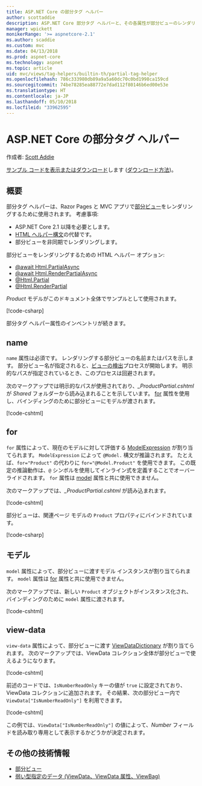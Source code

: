 ```yaml
---
title: ASP.NET Core の部分タグ ヘルパー
author: scottaddie
description: ASP.NET Core 部分タグ ヘルパーと、その各属性が部分ビューのレンダリングにおいて果たす役割について説明します。
manager: wpickett
monikerRange: '>= aspnetcore-2.1'
ms.author: scaddie
ms.custom: mvc
ms.date: 04/13/2018
ms.prod: aspnet-core
ms.technology: aspnet
ms.topic: article
uid: mvc/views/tag-helpers/builtin-th/partial-tag-helper
ms.openlocfilehash: 786c333980db89a9a5a60dc70c0bd1998ca159cd
ms.sourcegitcommit: 74be78285ea88772e7dad112f80146b6ed00e53e
ms.translationtype: HT
ms.contentlocale: ja-JP
ms.lasthandoff: 05/10/2018
ms.locfileid: "33962595"
---
```

# <a name="partial-tag-helper-in-aspnet-core"></a>ASP.NET Core の部分タグ ヘルパー

作成者: [Scott Addie](https://github.com/scottaddie)

[サンプル コードを表示またはダウンロード](https://github.com/aspnet/Docs/tree/master/aspnetcore/mvc/views/tag-helpers/built-in/samples)します ([ダウンロード方法](xref:tutorials/index#how-to-download-a-sample))。

## <a name="overview"></a>概要

部分タグ ヘルパーは、Razor Pages と MVC アプリで[部分ビュー](xref:mvc/views/partial)をレンダリングするために使用されます。 考慮事項:

* ASP.NET Core 2.1 以降を必要とします。
* [HTML ヘルパー構文](xref:mvc/views/partial#referencing-a-partial-view)の代替です。
* 部分ビューを非同期でレンダリングします。

部分ビューをレンダリングするための HTML ヘルパー オプション:

* [@await Html.PartialAsync](/dotnet/api/microsoft.aspnetcore.mvc.rendering.htmlhelperpartialextensions.partialasync)
* [@await Html.RenderPartialAsync](/dotnet/api/microsoft.aspnetcore.mvc.rendering.htmlhelperpartialextensions.renderpartialasync)
* [@Html.Partial](/dotnet/api/microsoft.aspnetcore.mvc.rendering.htmlhelperpartialextensions.partial)
* [@Html.RenderPartial](/dotnet/api/microsoft.aspnetcore.mvc.rendering.htmlhelperpartialextensions.renderpartial)

*Product* モデルがこのドキュメント全体でサンプルとして使用されます。

[!code-csharp[](samples/TagHelpersBuiltIn/Models/Product.cs)]

部分タグ ヘルパー属性のインベントリが続きます。

## <a name="name"></a>name

`name` 属性は必須です。 レンダリングする部分ビューの名前またはパスを示します。 部分ビュー名が指定されると、[ビューの検出](xref:mvc/views/overview#view-discovery)プロセスが開始します。 明示的なパスが指定されているとき、このプロセスは回避されます。

次のマークアップでは明示的なパスが使用されており、*_ProductPartial.cshtml* が *Shared* フォルダーから読み込まれることを示しています。 [for](#for) 属性を使用し、バインディングのために部分ビューにモデルが渡されます。

[!code-cshtml[](samples/TagHelpersBuiltIn/Pages/Product.cshtml?name=snippet_Name)]

## <a name="for"></a>for

`for` 属性によって、現在のモデルに対して評価する [ModelExpression](/dotnet/api/microsoft.aspnetcore.mvc.viewfeatures.modelexpression) が割り当てられます。 `ModelExpression` によって `@Model.` 構文が推論されます。 たとえば、`for="Product"` の代わりに `for="@Model.Product"` を使用できます。 この既定の推論動作は、`@` シンボルを使用してインライン式を定義することでオーバーライドされます。 `for` 属性は [model](#model) 属性と共に使用できません。

次のマークアップでは、*_ProductPartial.cshtml* が読み込まれます。

[!code-cshtml[](samples/TagHelpersBuiltIn/Pages/Product.cshtml?name=snippet_For)]

部分ビューは、関連ページ モデルの `Product` プロパティにバインドされています。

[!code-csharp[](samples/TagHelpersBuiltIn/Pages/Product.cshtml.cs?highlight=8)]

## <a name="model"></a>モデル

`model` 属性によって、部分ビューに渡すモデル インスタンスが割り当てられます。 `model` 属性は [for](#for) 属性と共に使用できません。

次のマークアップでは、新しい `Product` オブジェクトがインスタンス化され、バインディングのために `model` 属性に渡されます。

[!code-cshtml[](samples/TagHelpersBuiltIn/Pages/Product.cshtml?name=snippet_Model)]

## <a name="view-data"></a>view-data

`view-data` 属性によって、部分ビューに渡す [ViewDataDictionary](/dotnet/api/microsoft.aspnetcore.mvc.viewfeatures.viewdatadictionary) が割り当てられます。 次のマークアップでは、ViewData コレクション全体が部分ビューで使えるようになります。

[!code-cshtml[](samples/TagHelpersBuiltIn/Pages/Product.cshtml?name=snippet_ViewData&highlight=5-)]

前述のコードでは、`IsNumberReadOnly` キーの値が `true` に設定されており、ViewData コレクションに追加されます。 その結果、次の部分ビュー内で `ViewData["IsNumberReadOnly"]` を利用できます。

[!code-cshtml[](samples/TagHelpersBuiltIn/Pages/Shared/_ProductViewDataPartial.cshtml?highlight=5)]

この例では、`ViewData["IsNumberReadOnly"]` の値によって、*Number* フィールドを読み取り専用として表示するかどうかが決定されます。

## <a name="additional-resources"></a>その他の技術情報

* [部分ビュー](xref:mvc/views/partial)
* [弱い型指定のデータ (ViewData、ViewData 属性、ViewBag)](xref:mvc/views/overview#weakly-typed-data-viewdata-viewdata-attribute-and-viewbag)
